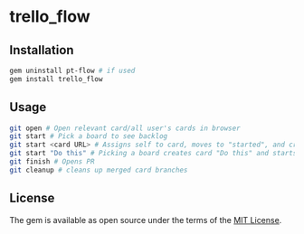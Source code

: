 # trello_flow

## Installation

```bash
gem uninstall pt-flow # if used
gem install trello_flow
```

## Usage

```bash
git open # Open relevant card/all user's cards in browser
git start # Pick a board to see backlog
git start <card URL> # Assigns self to card, moves to "started", and creates branch
git start "Do this" # Picking a board creates card "Do this" and starts it
git finish # Opens PR
git cleanup # cleans up merged card branches
```


## License

The gem is available as open source under the terms of the [MIT License](http://opensource.org/licenses/MIT).

